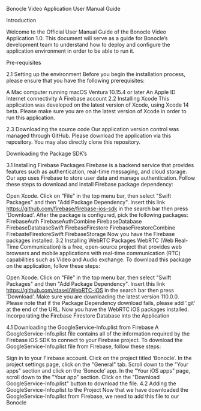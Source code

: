 Bonocle Video Application User Manual Guide

Introduction

Welcome to the Official User Manual Guide of the Bonocle Video Application 1.0. This document will serve as a guide for Bonocle’s development team to understand how to deploy and configure the application environment in order to be able to run it.

Pre-requisites

2.1 Setting up the environment
Before you begin the installation process, please ensure that you have the following prerequisites:

A Mac computer running macOS Ventura 10.15.4 or later
An Apple ID
Internet connectivity
A Firebase account
2.2 Installing Xcode
This application was developed on the latest version of Xcode, using Xcode 14 beta. Please make sure you are on the latest version of Xcode in order to run this application.

2.3 Downloading the source code
Our application version control was managed through GitHub. Please download the application via this repository. You may also directly clone this repository.

Downloading the Package SDK’s

3.1 Installing Firebase Packages
Firebase is a backend service that provides features such as authentication, real-time messaging, and cloud storage. Our app uses Firebase to store user data and manage authentication. Follow these steps to download and install Firebase package dependency:

Open Xcode.
Click on "File" in the top menu bar, then select "Swift Packages" and then "Add Package Dependency".
Insert this link https://github.com/firebase/firebase-ios-sdk in the search bar then press ‘Download’.
After the package is configured, pick the following packages:
FirebaseAuth
FirebaseAuthCombine
FirebaseDatabase
FirebaseDatabaseSwift
FirebaseFirestore
FirebaseFirestoreCombine
FirebasteFirestoreSwift
FirebaseStorage
Now you have the Firebase packages installed.
3.2 Installing WebRTC Packages
WebRTC (Web Real-Time Communication) is a free, open-source project that provides web browsers and mobile applications with real-time communication (RTC) capabilities such as Video and Audio exchange. To download this package on the application, follow these steps:

Open Xcode.
Click on "File" in the top menu bar, then select "Swift Packages" and then "Add Package Dependency".
Insert this link https://github.com/stasel/WebRTC-iOS in the search bar then press ‘Download’.
Make sure you are downloading the latest version 110.0.0.
Please note that if the Package Dependency download fails, please add ‘.git’ at the end of the URL.
Now you have the WebRTC iOS packages installed.
Incorporating the Firebase Firestore Database into the Application

4.1 Downloading the GoogleService-Info.plist from Firebase
A GoogleService-Info.plist file contains all of the information required by the Firebase iOS SDK to connect to your Firebase project. To download the GoogleService-Info.plist file from Firebase, follow these steps:

Sign in to your Firebase account.
Click on the project titled ‘Bonocle’.
In the project settings page, click on the "General" tab.
Scroll down to the "Your apps" section and click on the ‘Bonocle’ app.
In the "Your iOS apps" page, scroll down to the "Your app" section.
Click on the "Download GoogleService-Info.plist" button to download the file.
4.2 Adding the GoogleService-Info.plist to the Project
Now that we have downloaded the GoogleService-Info.plist from Firebase, we need to add this file to our Bonocle
